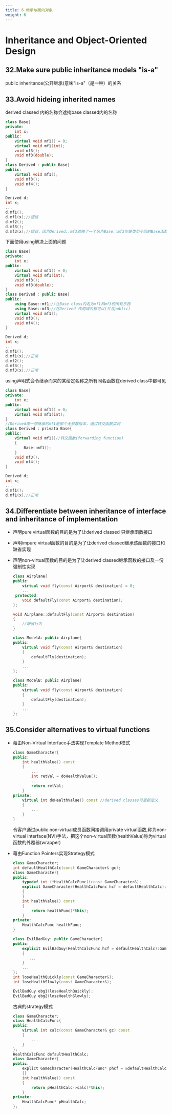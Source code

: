 ```yaml
---
title: 6.继承与面向对象
weight: 6
---
```


# Inheritance and Object-Oriented Design

## 32.Make sure public inheritance models "is-a"

public inheritance(公开继承)意味"is-a"（是一种）的关系

## 33.Avoid hideing inherited names

derived classed 内的名称会遮掩base classed内的名称

```c++
class Base{
private:
    int x;
public:
    virtual void mf1() = 0;
    virtual void mf1(int);
    void mf3();
    void mf3(double);
}
class Derived : public Base{
public:
    virtual void mf1();
    void mf3();
    void mf4();
}

Derived d;
int x;
...
d.mf1();
d.mf1(x);//错误
d.mf2();
d.mf3();
d.mf3(x);//错误，因为Derived::mf3遮掩了一个名为Base::mf3但是类型不同的Base函数
```

下面使用using解决上面的问题

```c++
class Base{
private:
    int x;
public:
    virtual void mf1() = 0;
    virtual void mf1(int);
    void mf3();
    void mf3(double);
}
class Derived : public Base{
public:
    using Base::mf1;//让Base class内名为mf1和mf3的所有东西
    using Base::mf3;//在Derived 作用域内都可以(并且public)
    virtual void mf1();
    void mf3();
    void mf4();
}

Derived d;
int x;
...
d.mf1();
d.mf1(x);//正常
d.mf2();
d.mf3();
d.mf3(x);//正常
```

using声明式会令继承而来的某给定名称之所有同名函数在derived class中都可见

```c++
class Base{
private:
    int x;
public:
    virtual void mf1() = 0;
    virtual void mf1(int);
}
//Derived唯一想继承的mf1是那个无参数版本，通过转交函数实现
class Derived : privata Base{
public:
    virtual void mf1()//转交函数(forwarding function)
    {
        Base::mf1();
    }
    void mf3();
    void mf4();
}

Derived d;
int x;
...
d.mf1();
d.mf1(x);//正常
```

## 34.Differentiate between inheritance of interface and inheritance of implementation

- 声明pure virtual函数的目的是为了让derived classed 只继承函数接口

- 声明impure virtual函数的目的是为了让derived classed继承该函数的接口和缺省实现

- 声明non-virtual函数的目的是为了让derived classed继承函数的接口及一份强制性实现

  ```c++
  class Airplane{
  public:
      virtual void fly(const Airport& destination) = 0;
      ...
   protected:
      void defaultFly(const Airport& destination);
  };
  
  void Airplane::defaultFly(const Airport& destination)
  {
      //缺省行为
  }
  
  class ModelA: public Airplane{
  public:
      virtual void fly(const Airport& destination)
      {
          defaultFly(destination);
      }
      ...
  };
  
  class ModelB: public Airplane{
  public:
      virtual void fly(const Airport& destination)
      {
          defaultFly(destination);
      }
      ...
  };
  ```

  

## 35.Consider alternatives to virtual functions

- 藉由Non-Virtual Interface手法实现Template Method模式

  ```c++
  class GameCharacter{
  public:
      int healthValue() const
      {
          ...
          int retVal = doHealthValue();
          ...
          return retVal;
      }
  private:
      virtual int doHealthValue() const	//derived classes可重新定义
      {
          ...
      }
  }
  ```

  令客户通过public non-virtual成员函数间接调用private virtual函数,称为non-virtual interface(NVI)手法，把这个non-virtual函数(healthValue)称为virtual函数的外覆器(wrapper)

- 藉由Function Pointers实现Strategy模式

  ```c++
  class GameCharacter;
  int defaultHealthCalc(const GameCharacter& gc);
  class GameCharacter{
  public:
      typedef int (*HealthCalcFunc)(const GameCharacter&);
      explicit GameCharacter(HealthCalcFunc hcf = defaultHealthCalc):healthFunc(hcf)
      {
      }
      int healthValue() const
      {
          return healthFunc(*this);
      }
  private:
      HealthCalcFunc healthFunc;
  }
  
  class EvilBadGuy: public GameCharacter{
  public:
      explicit EvilBadGuy(HealthCalcFunc hcf = defaultHealthCalc):GameCharacter(hcf)
      {
         ...
      }
      ...
  };
  int loseHealthQuickly(const GameCharacter&);
  int loseHealthSlowly(const GameCharacter&);
  
  EvilBadGuy ebg1(loseHealthQuickly);
  EvilBadGuy ebg2(loseHealthSlowly);
  ```

  古典的strategy模式

  ```c++
  class GameCharacter;
  class HealthCalcFunc{
  public:
      virtual int calc(const GameCharacter& gc) const
      {
          ...
      }
  };
  HealthCalcFunc defaultHealthCalc;
  class GameCharacter{
  public:
      explict GameCharacter(HealthCalcFunc* phcf = &defaultHealthCalc):pHealthCalc(phcf)
      {}
      int healthValue() const 
      {
          return pHealthCalc->calc(*this);
      }
  private:
      HealthCalcFunc* pHealthCalc;
  };
  ```

